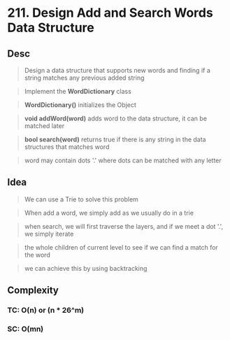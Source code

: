 # 211. Design Add and Search Words Data Structure

## Desc

> Design a data structure that supports new words and finding if a string matches any previous added string

> Implement the **WordDictionary** class

> **WordDictionary()** initializes the Object

> **void addWord(word)** adds word to the data structure, it can be matched later

> **bool search(word)** returns true if there is any string in the data structures that matches word

> word may contain dots '.' where dots can be matched with any letter

## Idea

> We can use a Trie to solve this problem

> When add a word, we simply add as we usually do in a trie

> when search, we will first traverse the layers, and if we meet a dot '.', we simply iterate

> the whole children of current level to see if we can find a match for the word

> we can achieve this by using backtracking

## Complexity

### TC: O(n) or (n * 26^m)

### SC: O(mn)